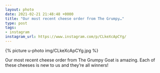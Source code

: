 ```yaml
---
layout: photo
date: 2021-02-21 21:48:48 +0000
title: "Our most recent cheese order from The Grumpy…"
type: post
tags:
- instagram
instagram_url: https://www.instagram.com/p/CLkeXcApCYg/
---
```


{% picture u-photo img/CLkeXcApCYg.jpg %}

Our most recent cheese order from The Grumpy Goat is amazing. Each of these cheeses is new to us and they’re all winners!
